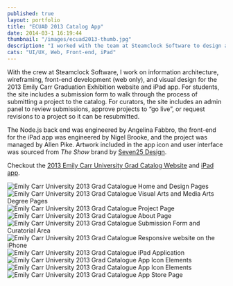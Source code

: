 ```yaml
---
published: true
layout: portfolio
title: "ECUAD 2013 Catalog App"
date: 2014-03-1 16:19:44
thumbnail: "/images/ecuad2013-thumb.jpg"
description: "I worked with the team at Steamclock Software to design and build the 2013 Emily Carr Graduation Exhibition website and companion iPad app."
cats: "UI/UX, Web, Front-end, iPad"
---
```

<p>With the crew at Steamclock Software, I work on information architecture, wireframing, front-end development (web only), and visual design for the 2013 Emily Carr Graduation Exhibition website and iPad app. For students, the site includes a submission form to walk through the process of submitting a project to the catalog. For curators, the site includes an admin panel to review submissions, approve projects to “go live”, or request revisions to a project so it can be resubmitted.</p>
<p>The Node.js back end was engineered by Angelina Fabbro, the front-end for the iPad app was engineered by Nigel Brooke, and the project was managed by Allen Pike. Artwork included in the app icon and user interface was sourced from <em>The Show</em> brand by <a href="http://www.seven25.com/" title="Seven25 Design" target="_blank">Seven25 Design</a>.</p>

<p class="work-content">Checkout the <a href="http://theshow2013.ecuad.ca" title="Emily Carr University 2013 Grad Catalogue Website" target="_blank">2013 Emily Carr University Grad Catalog Website</a> and <a href="https://itunes.apple.com/ca/app/ecuad-grad-catalog/id640841713?mt=8" title="Emily Carr University 2013 Grad Catalogue iPad application" target="_blank">iPad app</a>.</p>

<img src="/images/ecuad2013-desktop-1.jpg" alt="Emily Carr University 2013 Grad Catalogue Home and Design Pages" />

<img src="/images/ecuad2013-desktop-2.jpg" alt="Emily Carr University 2013 Grad Catalogue Visual Arts and Media Arts Degree Pages" />

<img src="/images/ecuad2013-project.jpg" alt="Emily Carr University 2013 Grad Catalogue Project Page" />

<img src="/images/ecuad2013-about.jpg" alt="Emily Carr University 2013 Grad Catalogue About Page" />

<img src="/images/ecuad2013-submit-admin.jpg" alt="Emily Carr University 2013 Grad Catalogue Submission Form and Curatorial Area" />

<img src="/images/ecuad2013-iphone.jpg" alt="Emily Carr University 2013 Grad Catalogue Responsive website on the iPhone" />

<img src="/images/ecuad2013-ipad.jpg" alt="Emily Carr University 2013 Grad Catalogue iPad Application" />

<img src="/images/ecuad2013-iconelements.jpg" alt="Emily Carr University 2013 Grad Catalogue App Icon Elements" />

<img src="/images/ecuad2013-appicon.jpg" alt="Emily Carr University 2013 Grad Catalogue App Icon Elements" />

<img src="/images/ecuad2013-appstore.jpg" alt="Emily Carr University 2013 Grad Catalogue App Store Page" />